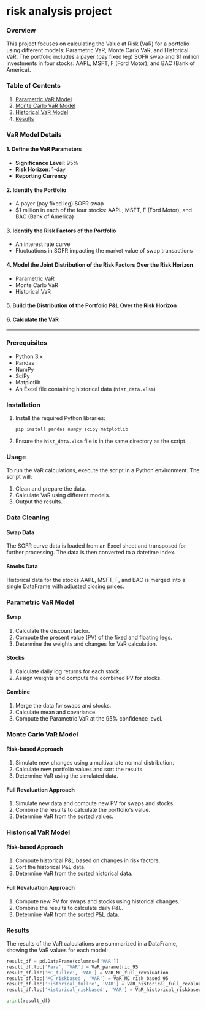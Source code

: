 # risk analysis project

### Overview
This project focuses on calculating the Value at Risk (VaR) for a portfolio using different models: Parametric VaR, Monte Carlo VaR, and Historical VaR. The portfolio includes a payer (pay fixed leg) SOFR swap and $1 million investments in four stocks: AAPL, MSFT, F (Ford Motor), and BAC (Bank of America).

### Table of Contents

1. [Parametric VaR Model](#parametric-var-model)
2. [Monte Carlo VaR Model](#monte-carlo-var-model)
3. [Historical VaR Model](#historical-var-model)
4. [Results](#results)

### VaR Model Details

#### 1. Define the VaR Parameters
- **Significance Level**: 95%
- **Risk Horizon**: 1-day
- **Reporting Currency**

#### 2. Identify the Portfolio
- A payer (pay fixed leg) SOFR swap
- $1 million in each of the four stocks: AAPL, MSFT, F (Ford Motor), and BAC (Bank of America)

#### 3. Identify the Risk Factors of the Portfolio
- An interest rate curve
- Fluctuations in SOFR impacting the market value of swap transactions

#### 4. Model the Joint Distribution of the Risk Factors Over the Risk Horizon
- Parametric VaR
- Monte Carlo VaR
- Historical VaR

#### 5. Build the Distribution of the Portfolio P&L Over the Risk Horizon

#### 6. Calculate the VaR

---

### Prerequisites
- Python 3.x
- Pandas
- NumPy
- SciPy
- Matplotlib
- An Excel file containing historical data (`hist_data.xlsm`)

### Installation
1. Install the required Python libraries:
   ```sh
   pip install pandas numpy scipy matplotlib
   ```
2. Ensure the `hist_data.xlsm` file is in the same directory as the script.

### Usage
To run the VaR calculations, execute the script in a Python environment. The script will:
1. Clean and prepare the data.
2. Calculate VaR using different models.
3. Output the results.

### Data Cleaning
#### Swap Data
The SOFR curve data is loaded from an Excel sheet and transposed for further processing. The data is then converted to a datetime index.

#### Stocks Data
Historical data for the stocks AAPL, MSFT, F, and BAC is merged into a single DataFrame with adjusted closing prices.

### Parametric VaR Model
#### Swap
1. Calculate the discount factor.
2. Compute the present value (PV) of the fixed and floating legs.
3. Determine the weights and changes for VaR calculation.

#### Stocks
1. Calculate daily log returns for each stock.
2. Assign weights and compute the combined PV for stocks.

#### Combine
1. Merge the data for swaps and stocks.
2. Calculate mean and covariance.
3. Compute the Parametric VaR at the 95% confidence level.

### Monte Carlo VaR Model
#### Risk-based Approach
1. Simulate new changes using a multivariate normal distribution.
2. Calculate new portfolio values and sort the results.
3. Determine VaR using the simulated data.

#### Full Revaluation Approach
1. Simulate new data and compute new PV for swaps and stocks.
2. Combine the results to calculate the portfolio's value.
3. Determine VaR from the sorted values.

### Historical VaR Model
#### Risk-based Approach
1. Compute historical P&L based on changes in risk factors.
2. Sort the historical P&L data.
3. Determine VaR from the sorted historical data.

#### Full Revaluation Approach
1. Compute new PV for swaps and stocks using historical changes.
2. Combine the results to calculate daily P&L.
3. Determine VaR from the sorted P&L data.

### Results
The results of the VaR calculations are summarized in a DataFrame, showing the VaR values for each model:

```python
result_df = pd.DataFrame(columns=['VAR'])
result_df.loc['Para', 'VAR'] = VaR_parametric_95
result_df.loc['MC_fullre', 'VAR'] = VaR_MC_full_revaluation
result_df.loc['MC_riskbased', 'VAR'] = VaR_MC_risk_based_95
result_df.loc['Historical_fullre', 'VAR'] = VaR_historical_full_revaluation
result_df.loc['Historical_riskbased', 'VAR'] = VaR_historical_riskbased

print(result_df)
```




